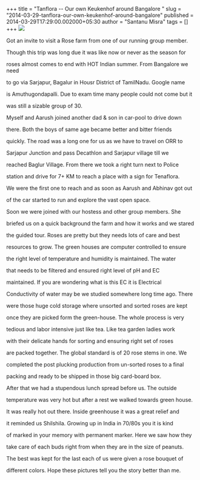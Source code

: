 +++
title = "Tanflora -- Our own Keukenhof around Bangalore "
slug = "2014-03-29-tanflora-our-own-keukenhof-around-bangalore"
published = 2014-03-29T17:29:00.002000+05:30
author = "Santanu Misra"
tags = []
+++
[![](../images/2014-03-29-tanflora-our-own-keukenhof-around-bangalore-Tenaflora.jpg)](https://www.flickr.com/photos/santm/sets/72157643521533824/)

Got an invite to visit a Rose farm from one of our running group member.
Though this trip was long due it was like now or never as the season for
roses almost comes to end with HOT Indian summer. From Bangalore we need
to go via Sarjapur, Bagalur in Housr District of TamilNadu. Google name
is Amuthugondapalli. Due to exam time many people could not come but it
was still a sizable group of 30. 

  

Myself and Aarush joined another dad & son in car-pool to drive down
there. Both the boys of same age became better and bitter friends
quickly. The road was a long one for us as we have to travel on ORR to
Sarjapur Junction and pass Decathlon and Sarjapur village till we
reached Baglur Village. From there we took a right turn next to Police
station and drive for 7+ KM to reach a place with a sign for Tenaflora.
We were the first one to reach and as soon as Aarush and Abhinav got out
of the car started to run and explore the vast open space. 

  

Soon we were joined with our hostess and other group members. She
briefed us on a quick background the farm and how it works and we stared
the guided tour. Roses are pretty but they needs lots of care and best
resources to grow. The green houses are computer controlled to ensure
the right level of temperature and humidity is maintained. The water
that needs to be filtered and ensured right level of pH and EC
maintained. If you are wondering what is this EC it is Electrical
Conductivity of water may be we studied somewhere long time ago. There
were those huge cold storage where unsorted and sorted roses are kept
once they are picked form the green-house. The whole process is very
tedious and labor intensive just like tea. Like tea garden ladies work
with their delicate hands for sorting and ensuring right set of roses
are packed together. The global standard is of 20 rose stems in one. We
completed the post plucking production from un-sorted roses to a final
packing and ready to be shipped in those big card-board box.

  

After that we had a stupendous lunch spread before us. The outside
temperature was very hot but after a rest we walked towards green house.
It was really hot out there. Inside greenhouse it was a great relief and
it reminded us Shilshila. Growing up in India in 70/80s you it is kind
of marked in your memory with permanent marker. Here we saw how they
take care of each buds right from when they are in the size of peanuts. 

  

The best was kept for the last each of us were given a rose bouquet of
different colors. Hope these pictures tell you the story better than me.
